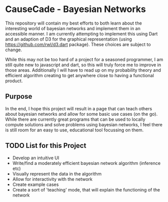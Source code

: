 # CauseCade - Bayesian Networks

This repository will contain my best efforts to both learn about the interesting world of bayesian networks and implement them in an accessible manner. I am currently attempting to implement this using Dart and an adaption of D3 for the graphical representation (using https://github.com/rwl/d3.dart package). These choices are subject to change.

While this may not be too hard of a project for a seasoned programmer, I am still quite new to javascript and dart, so this will truly force me to improve in those areas. Additionally I will have to read up on my probability theory and efficient algorithm creating to get anywhere close to having a functional product.

## Purpose ##

In the end, I hope this project will result in a page that can teach others about bayesian networks and allow for some basic use cases (on the go). While there are currently great programs that can be used to locally compute solutions and solve problems using bayesian networks, I feel there is still room for an easy to use, educational tool focussing on them.

## TODO List for this Project ##

* Develop an intuitive UI
* Write/find a moderately efficient bayesian network algorithm (inference etc)
* Visually represent the data in the algorithm
* Allow for interactivity with the network
* Create example cases
* Create a sort of 'teaching' mode, that will explain the functioning of the network
